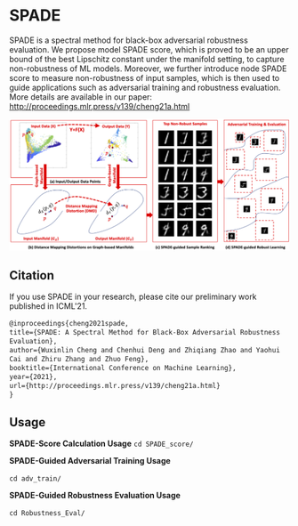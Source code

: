 SPADE
===============================

SPADE is a spectral method for black-box adversarial robustness evaluation. We propose model SPADE score, which is proved to be an upper bound of the best Lipschitz constant under the manifold setting, to capture non-robustness of ML models. Moreover, we further introduce node SPADE score to measure non-robustness of input samples, which is then used to guide applications such as adversarial training and robustness evaluation. More details are available in our paper: http://proceedings.mlr.press/v139/cheng21a.html

![Overview of the SPADE](/SPADE.png)

Citation
------------
If you use SPADE in your research, please cite our preliminary work
published in ICML'21.

```
@inproceedings{cheng2021spade,
title={SPADE: A Spectral Method for Black-Box Adversarial Robustness Evaluation},
author={Wuxinlin Cheng and Chenhui Deng and Zhiqiang Zhao and Yaohui Cai and Zhiru Zhang and Zhuo Feng},
booktitle={International Conference on Machine Learning},
year={2021},
url={http://proceedings.mlr.press/v139/cheng21a.html}
}
```

Usage
-----
**SPADE-Score Calculation Usage**
`cd SPADE_score/`

**SPADE-Guided Adversarial Training Usage**

`cd adv_train/`

**SPADE-Guided Robustness Evaluation Usage**

`cd Robustness_Eval/`
